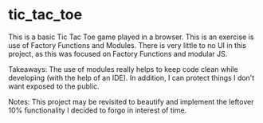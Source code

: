 # tic_tac_toe

This is a basic Tic Tac Toe game played in a browser. This is an exercise is use of Factory Functions and Modules. There is very little to no UI in this project, as this was focused on Factory Functions and modular JS.

Takeaways:
The use of modules really helps to keep code clean while developing (with the help of an IDE).
In addition, I can protect things I don't want exposed to the public.

Notes:
This project may be revisited to beautify and implement the leftover 10% functionality I decided to forgo in interest of time.